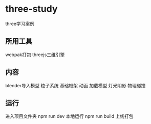 # three-study
three学习案例
## 所用工具
webpak打包
threejs三维引擎
## 内容
blender导入模型
粒子系统
基础框架
动画
加载模型
灯光阴影
物理碰撞
## 运行
进入项目文件夹
npm run dev 本地运行
npm run build 上线打包
